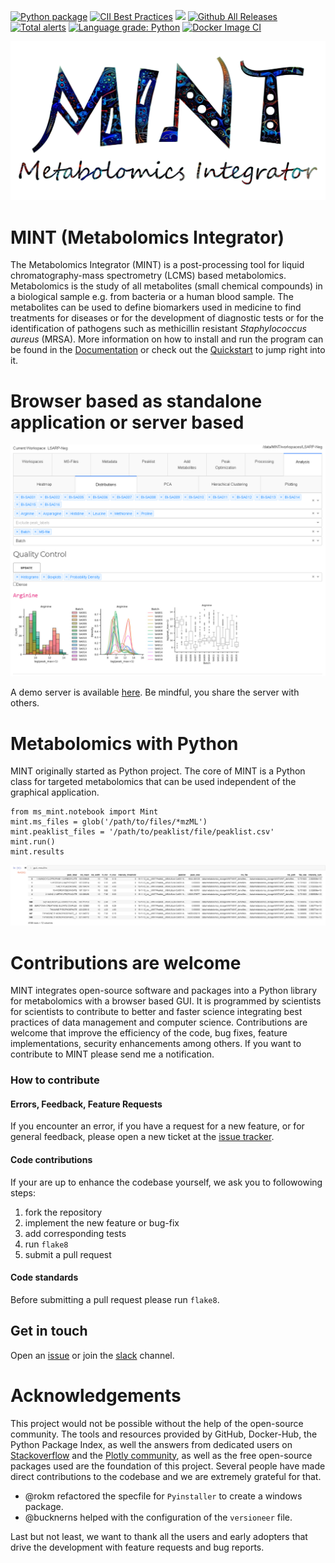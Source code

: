 [![Python package](https://github.com/LewisResearchGroup/ms-mint-app/actions/workflows/pythonpackage.yml/badge.svg)](https://github.com/LewisResearchGroup/ms-mint-app/actions/workflows/pythonpackage.yml)
[![CII Best Practices](https://bestpractices.coreinfrastructure.org/projects/5178/badge)](https://bestpractices.coreinfrastructure.org/projects/5178)
![](images/coverage.svg)
[![Github All Releases](https://img.shields.io/github/downloads/LewisResearchGroup/ms-mint/total.svg)]()
[![Total alerts](https://img.shields.io/lgtm/alerts/g/LewisResearchGroup/ms-mint-app.svg?logo=lgtm&logoWidth=18)](https://lgtm.com/projects/g/LewisResearchGroup/ms-mint-app/alerts/)
[![Language grade: Python](https://img.shields.io/lgtm/grade/python/g/LewisResearchGroup/ms-mint-app.svg?logo=lgtm&logoWidth=18)](https://lgtm.com/projects/g/LewisResearchGroup/ms-mint-app/context:python)
[![Docker Image CI](https://github.com/LewisResearchGroup/ms-mint-app/actions/workflows/docker-image.yml/badge.svg)](https://github.com/LewisResearchGroup/ms-mint-app/actions/workflows/docker-image.yml)

![](docs/image/MINT-logo.jpg)

# MINT (Metabolomics Integrator)

The Metabolomics Integrator (MINT) is a post-processing tool for liquid chromatography-mass spectrometry (LCMS) based metabolomics. 
Metabolomics is the study of all metabolites (small chemical compounds) in a biological sample e.g. from bacteria or a human blood sample. 
The metabolites can be used to define biomarkers used in medicine to find treatments for diseases or for the development of diagnostic tests 
or for the identification of pathogens such as methicillin resistant _Staphylococcus aureus_ (MRSA). 
More information on how to install and run the program can be found in the [Documentation](https://LewisResearchGroup.github.io/ms-mint-app/) or check out the 
[Quickstart](https:///LewisResearchGroup.github.io/ms-mint-app/quickstart/) to jump right into it.

# Browser based as standalone application or server based

![](./docs/image/distributions.png)

A demo server is available [here](https://mint.resistancedb.org). Be mindful, you share the server with others.

# Metabolomics with Python

MINT originally started as Python project. The core of MINT is a Python class for targeted metabolomics that can be used independent of the graphical application.

    from ms_mint.notebook import Mint
    mint.ms_files = glob('/path/to/files/*mzML')
    mint.peaklist_files = '/path/to/peaklist/file/peaklist.csv'
    mint.run()
    mint.results

![Mint Jupyter Results](./docs/image/jupyter_results.png "Mint Jupyter Results")

# Contributions are welcome
MINT integrates open-source software and packages into a Python library for metabolomics with a browser based GUI. It is programmed by scientists for scientists to contribute to  better and faster science integrating best practices of data management and computer science. Contributions are welcome that improve the efficiency of the code, bug fixes, feature implementations, security enhancements among others. If you want to contribute to MINT please send me a notification.

### How to contribute

#### Errors, Feedback, Feature Requests
If you encounter an error, if you have a request for a new feature, or for general feedback, please open a new ticket at the [issue tracker](https://github.com/LewisResearchGroup/ms-mint-app/issues).

#### Code contributions
If your are up to enhance the codebase yourself, we ask you to followowing steps:

1.   fork the repository
1.   implement the new feature or bug-fix
1.   add corresponding tests
2.   run `flake8`
3.   submit a pull request

#### Code standards
Before submitting a pull request please run `flake8`.

## Get in touch
Open an [issue](https://github.com/LewisResearchGroup/ms-mint-app/issues) or join the [slack](https://ms-mint.slack.com/) channel.

# Acknowledgements
This project would not be possible without the help of the open-source community. 
The tools and resources provided by GitHub, Docker-Hub, the Python Package Index, as well the answers from dedicated users on [Stackoverflow](stackoverflow.com)
and the [Plotly community](https://community.plotly.com/), as well as the free open-source packages used are the foundation of this project.
Several people have made direct contributions to the codebase and we are extremely grateful for that. 

- @rokm refactored the specfile for `Pyinstaller` to create a windows package. 
- @bucknerns helped with the configuration of the `versioneer` file.

Last but not least, we want to thank all the users and early adopters that drive the development with feature requests and bug reports.

